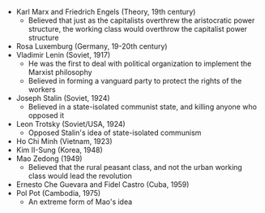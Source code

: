 - Karl Marx and Friedrich Engels (Theory, 19th century)
	- Believed that just as the capitalists overthrew the aristocratic power structure, the working class would overthrow the capitalist power structure
- Rosa Luxemburg (Germany, 19-20th century)
- Vladimir Lenin (Soviet, 1917)
	- He was the first to deal with political organization to implement the Marxist philosophy
	- Believed in forming a vanguard party to protect the rights of the workers
- Joseph Stalin (Soviet, 1924)
	- Believed in a state-isolated communist state, and killing anyone who opposed it
- Leon Trotsky (Soviet/USA, 1924)
	- Opposed Stalin's idea of state-isolated communism
- Ho Chi Minh (Vietnam, 1923)
- Kim II-Sung (Korea, 1948)
- Mao Zedong (1949)
	- Believed that the rural peasant class, and not the urban working class would lead the revolution
- Ernesto Che Guevara and Fidel Castro (Cuba, 1959)
- Pol Pot (Cambodia, 1975)
	- An extreme form of Mao's idea
